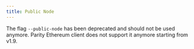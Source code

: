 ```yaml
---
title: Public Node
---
```


The flag `--public-node` has been deprecated and should not be used anymore. Parity Ethereum client does not support it anymore starting from v1.9.
